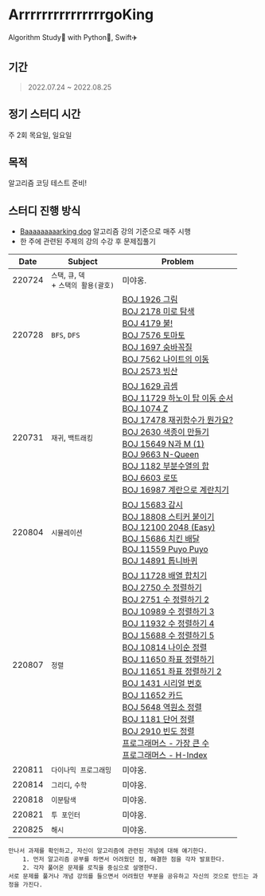 # ArrrrrrrrrrrrrrrgoKing
Algorithm Study📒 with Python🐍, Swift✈️ 

## 기간
> 2022.07.24 ~ 2022.08.25

## 정기 스터디 시간
주 2회 목요일, 일요일

## 목적
알고리즘 코딩 테스트 준비!
    
## 스터디 진행 방식
* [Baaaaaaaaarking dog](https://github.com/encrypted-def/basic-algo-lecture) 알고리즘 강의 기준으로 매주 시행
* 한 주에 관련된 주제의 강의 수강 후 문제집풀기

|  Date  |               Subject            |   Problem   |
|:------:|----------------------------------|-------------|
| 220724 | `스택`, `큐`, `덱` <br> + `스택의 활용(괄호)` | 미야옹. |
| 220728 | `BFS`, `DFS `                    | [BOJ 1926 그림](https://www.acmicpc.net/problem/1926) <br>[BOJ 2178 미로 탐색](https://www.acmicpc.net/problem/2178) <br>[BOJ 4179 불!](https://www.acmicpc.net/problem/4179) <br>[BOJ 7576 토마토](https://www.acmicpc.net/problem/7576) <br> [BOJ 1697 숨바꼭질](https://www.acmicpc.net/problem/1697) <br>[BOJ 7562 나이트의 이동](https://www.acmicpc.net/problem/7562) <br>[BOJ 2573 빙산](https://www.acmicpc.net/problem/2573) |
| 220731 | `재귀`, `백트래킹`                  | [BOJ 1629 곱셈](https://www.acmicpc.net/problem/1629) <br>[BOJ 11729 하노이 탑 이동 순서](https://www.acmicpc.net/problem/11729) <br>[BOJ 1074 Z](https://www.acmicpc.net/problem/1074) <br>[BOJ 17478 재귀함수가 뭔가요?](https://www.acmicpc.net/problem/17478) <br>[BOJ 2630 색종이 만들기](https://www.acmicpc.net/problem/2630) <br>[BOJ 15649 N과 M (1)](https://www.acmicpc.net/problem/15649) <br>[BOJ 9663 N-Queen](https://www.acmicpc.net/problem/9663) <br>[BOJ 1182 부분수열의 합](https://www.acmicpc.net/problem/1182) <br>[BOJ 6603 로또](https://www.acmicpc.net/problem/6603) <br>[BOJ 16987 계란으로 계란치기](https://www.acmicpc.net/problem/16987) |
| 220804 | `시뮬레이션`                        | [BOJ 15683 감시](https://www.acmicpc.net/problem/15683) <br> [BOJ 18808 스티커 붙이기](https://www.acmicpc.net/problem/18808) <br>[BOJ 12100 2048 (Easy)](https://www.acmicpc.net/problem/12100) <br>[BOJ 15686 치킨 배달](https://www.acmicpc.net/problem/15686) <br> [BOJ 11559 Puyo Puyo](https://www.acmicpc.net/problem/11559) <br> [BOJ  14891  톱니바퀴](https://www.acmicpc.net/problem/14891) |
| 220807 | `정렬`                            | [BOJ 11728 배열 합치기](https://www.acmicpc.net/problem/11728) <br>[BOJ 2750 수 정렬하기](https://www.acmicpc.net/problem/2750) <br>[BOJ 2751 수 정렬하기 2](https://www.acmicpc.net/problem/2751) <br>[BOJ 10989 수 정렬하기 3](https://www.acmicpc.net/problem/10989) <br>[BOJ 11932 수 정렬하기 4](https://www.acmicpc.net/problem/11931) <br>[BOJ 15688 수 정렬하기 5](https://www.acmicpc.net/problem/15688) <br>[BOJ 10814 나이순 정렬](https://www.acmicpc.net/problem/10814) <br>[BOJ 11650 좌표 정렬하기](https://www.acmicpc.net/problem/11650) <br>[BOJ 11651 좌표 정렬하기 2](https://www.acmicpc.net/problem/11651) <br>[BOJ 1431 시리얼 번호](https://www.acmicpc.net/problem/1431) <br>[BOJ 11652 카드](https://www.acmicpc.net/problem/11652) <br>[BOJ 5648 역원소 정렬](https://www.acmicpc.net/problem/5648) <br>[BOJ 1181 단어 정렬](https://www.acmicpc.net/problem/1181) <br>[BOJ 2910 빈도 정렬](https://www.acmicpc.net/problem/2910) <br>[프로그래머스 - 가장 큰 수](https://school.programmers.co.kr/learn/courses/30/lessons/42746) <br> [프로그래머스 - H-Index](https://school.programmers.co.kr/learn/courses/30/lessons/42747)|
| 220811 | `다이나믹 프로그래밍`                 | 미야옹. |
| 220814 | `그리디`, `수학`                    | 미야옹. |
| 220818 | `이분탐색`                         | 미야옹. |
| 220821 | `투 포인터`                        | 미야옹. |
| 220825 | `해시`                            | 미야옹. |

```
만나서 과제를 확인하고, 자신이 알고리즘에 관련된 개념에 대해 얘기한다.
    1. 먼저 알고리즘 공부를 하면서 어려웠던 점, 해결한 점을 각자 발표한다.
    2. 각자 풀어온 문제를 로직을 중심으로 설명한다. 
서로 문제를 풀거나 개념 강의를 들으면서 어려웠던 부분을 공유하고 자신의 것으로 만드는 과정을 가진다.
```
